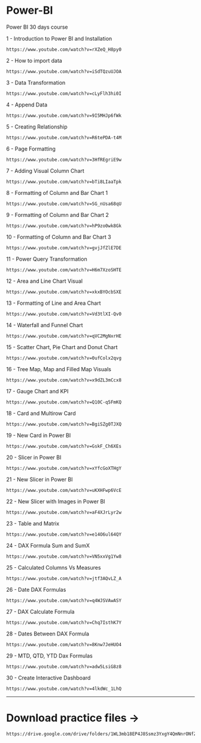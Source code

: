 # Power-BI

Power BI 30 days course

1 - Introduction to Power BI and Installation

    https://www.youtube.com/watch?v=rXZeQ_H8py0

2 - How to import data

    https://www.youtube.com/watch?v=iSdTQzuUJOA

3 - Data Transformation

    https://www.youtube.com/watch?v=cLyFlh3hi0I

4 - Append Data

    https://www.youtube.com/watch?v=9I5MHJp6fWk

5 - Creating Relationship

    https://www.youtube.com/watch?v=R6tePDA-t4M

6 - Page Formatting

    https://www.youtube.com/watch?v=3HfREgriE9w

7 - Adding Visual Column Chart

    https://www.youtube.com/watch?v=bTi8LIaaTpk

8 - Formatting of Column and Bar Chart 1

    https://www.youtube.com/watch?v=SG_nUsa68qU

9 - Formatting of Column and Bar Chart 2

    https://www.youtube.com/watch?v=hP9zo0wk8Gk

10 - Formatting of Column and Bar Chart 3

    https://www.youtube.com/watch?v=gvjJfZlE7DE

11 - Power Query Transformation

    https://www.youtube.com/watch?v=H6m7XzoSHTE

12 - Area and Line Chart Visual

    https://www.youtube.com/watch?v=xkxBYOcbSXE

13 - Formatting of Line and Area Chart

    https://www.youtube.com/watch?v=Vd3tlXI-Qv0

14 - Waterfall and Funnel Chart

    https://www.youtube.com/watch?v=qVC2MgNxrHE

15 - Scatter Chart, Pie Chart and Donut Chart

    https://www.youtube.com/watch?v=0ufColx2qvg

16 - Tree Map, Map and Filled Map Visuals

    https://www.youtube.com/watch?v=x9dZL3mCcx8

17 - Gauge Chart and KPI

    https://www.youtube.com/watch?v=Q10C-q5FmKQ

18 - Card and Multirow Card

    https://www.youtube.com/watch?v=BgiSZg0TJXQ

19 - New Card in Power BI

    https://www.youtube.com/watch?v=GskF_Ch6XEs

20 - Slicer in Power BI

    https://www.youtube.com/watch?v=xYfcGoXTHgY

21 - New Slicer in Power BI

    https://www.youtube.com/watch?v=uKXHFwp6VcE

22 - New Slicer with Images in Power BI

    https://www.youtube.com/watch?v=aF4XJrLyr2w

23 - Table and Matrix

    https://www.youtube.com/watch?v=e14O6ul64QY

24 - DAX Formula Sum and SumX

    https://www.youtube.com/watch?v=VN5xxVg1Yw8

25 - Calculated Columns Vs Measures

    https://www.youtube.com/watch?v=jtf3AQvLZ_A

26 - Date DAX Formulas

    https://www.youtube.com/watch?v=q4WJSVAwASY

27 - DAX Calculate Formula

    https://www.youtube.com/watch?v=Chq7IsthK7Y

28 - Dates Between DAX Formula

    https://www.youtube.com/watch?v=8Knw7JeHUO4

29 - MTD, QTD, YTD Dax Formulas

    https://www.youtube.com/watch?v=adw5LsiG8z8

30 - Create Interactive Dashboard

    https://www.youtube.com/watch?v=4lkdWc_1LhQ


---------------------------------------------------

# Download practice files ->

    https://drive.google.com/drive/folders/1WL3mb18EP4J8Ssmz3YxgY4QmNnrONfZr